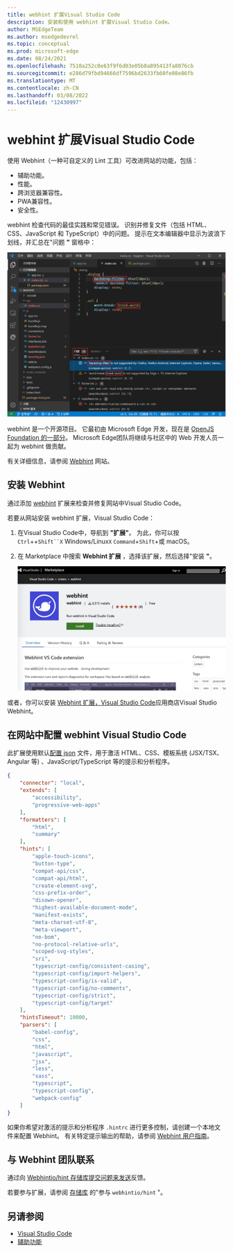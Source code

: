 ```yaml
---
title: webhint 扩展Visual Studio Code
description: 安装和使用 webhint 扩展Visual Studio Code。
author: MSEdgeTeam
ms.author: msedgedevrel
ms.topic: conceptual
ms.prod: microsoft-edge
ms.date: 08/24/2021
ms.openlocfilehash: 7510a252c0e63f9f6d03e05b8a895413fa8076cb
ms.sourcegitcommit: e286d79fbd94666df7596bd2633fb60fe08e86fb
ms.translationtype: MT
ms.contentlocale: zh-CN
ms.lasthandoff: 03/08/2022
ms.locfileid: "12430997"
---
```

# <a name="the-webhint-extension-for-visual-studio-code"></a>webhint 扩展Visual Studio Code

使用 Webhint（一种可自定义的 Lint 工具）可改进网站的功能，包括：

*   辅助功能。
*   性能。
*   跨浏览器兼容性。
*   PWA兼容性。
*   安全性。

webhint 检查代码的最佳实践和常见错误。  识别并修复文件（包括 HTML、CSS、JavaScript 和 TypeScript）中的问题。  提示在文本编辑器中显示为波浪下划线，并汇总在"问题 **"** 窗格中：

![webhint 扩展Visual Studio Code。](media/webhint-extension.png)

webhint 是一个开源项目。  它最初由 Microsoft Edge 开发，现在是 [OpenJS Foundation 的一部分](https://openjsf.org)。  Microsoft Edge团队将继续与社区中的 Web 开发人员一起为 webhint 做贡献。

有关详细信息，请参阅 [Webhint](https://webhint.io) 网站。


<!-- ====================================================================== -->
## <a name="installing-webhint"></a>安装 Webhint

通过添加 [webhint](https://marketplace.visualstudio.com/items?itemName=webhint.vscode-webhint) 扩展来检查并修复网站中Visual Studio Code。

若要从网站安装 webhint 扩展，Visual Studio Code：

1. 在Visual Studio Code中，导航到 **"扩展"**。  为此，你可以按 `Ctrl`++`Shift``X` Windows/Linux`X` `Command`+`Shift`+或 macOS。

1. 在 Marketplace 中搜索 **Webhint 扩展** ，选择该扩展，然后选择"安装 **"**。

   ![Webhint Visual Studio Code扩展。](media/visual-studio-code-extension-webhint.msft.png)

或者，你可以安装 [Webhint 扩展，Visual Studio Code](https://marketplace.visualstudio.com/items?itemName=webhint.vscode-webhint)应用商店Visual Studio Webhint。


<!-- ====================================================================== -->
## <a name="configuring-webhint-in-visual-studio-code"></a>在网站中配置 webhint Visual Studio Code

此扩展使用默认[配置 json](https://github.com/webhintio/hint/blob/master/packages/configuration-development/index.json) 文件，用于激活 HTML、CSS、模板系统 (JSX/TSX、Angular 等) 、JavaScript/TypeScript 等的提示和分析程序。

```json
{
    "connector": "local",
    "extends": [
        "accessibility",
        "progressive-web-apps"
    ],
    "formatters": [
        "html",
        "summary"
    ],
    "hints": [
        "apple-touch-icons",
        "button-type",
        "compat-api/css",
        "compat-api/html",
        "create-element-svg",
        "css-prefix-order",
        "disown-opener",
        "highest-available-document-mode",
        "manifest-exists",
        "meta-charset-utf-8",
        "meta-viewport",
        "no-bom",
        "no-protocol-relative-urls",
        "scoped-svg-styles",
        "sri",
        "typescript-config/consistent-casing",
        "typescript-config/import-helpers",
        "typescript-config/is-valid",
        "typescript-config/no-comments",
        "typescript-config/strict",
        "typescript-config/target"
    ],
    "hintsTimeout": 10000,
    "parsers": [
        "babel-config",
        "css",
        "html",
        "javascript",
        "jsx",
        "less",
        "sass",
        "typescript",
        "typescript-config",
        "webpack-config"
    ]
}
```

如果你希望对激活的提示和分析程序 `.hintrc` 进行更多控制，请创建一个本地文件来配置 Webhint。  有关特定提示输出的帮助，请参阅 [Webhint 用户指南](https://webhint.io/docs/user-guide/configuring-webhint/summary)。


<!-- ====================================================================== -->
## <a name="getting-in-touch-with-the-webhint-team"></a>与 Webhint 团队联系

通过向 [Webhintio/hint 存储库提交问题来发送](https://github.com/webhintio/hint)反馈。[](https://github.com/webhintio/hint/issues/new)

若要参与扩展，请参阅 [存储库](https://github.com/webhintio/hint/blob/master/packages/extension-vscode/CONTRIBUTING.md) 的"参与 `webhintio/hint` "。


<!-- ====================================================================== -->
## <a name="see-also"></a>另请参阅

*  [Visual Studio Code](/microsoft-edge/visual-studio-code/index)
*  [辅助功能](/microsoft-edge/accessibility)
